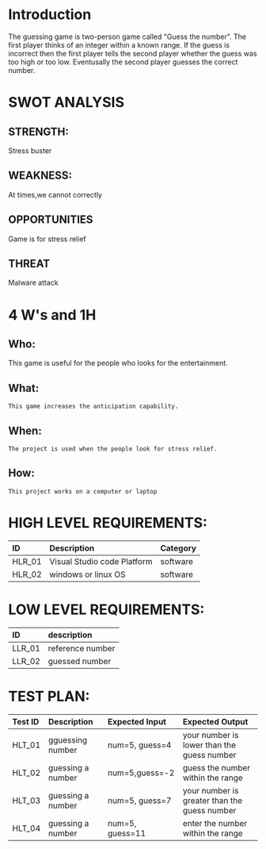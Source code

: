 # Introduction
The guessing game is two-person game called "Guess the number". The first player thinks of an integer within a known range. If the guess is incorrect then the first player tells the second player whether the guess was too high or too low. Eventusally the second player guesses the correct number.

# SWOT ANALYSIS
## STRENGTH:
   Stress buster
## WEAKNESS:
At times,we cannot correctly
## OPPORTUNITIES
Game is for stress relief
## THREAT
Malware attack


# 4 W's and 1H
## Who:
   This game is useful for the people who looks for the entertainment.
## What:
    This game increases the anticipation capability. 
## When:
    The project is used when the people look for stress relief.
## How:
    This project works on a computer or laptop 
# HIGH LEVEL REQUIREMENTS:
|ID|	Description	|Category|
|:-|:-------------|:-------|
|HLR_01|	Visual Studio code Platform	|software|
|HLR_02|	windows or linux OS	|software|
# LOW LEVEL REQUIREMENTS:
|ID|	description|
|:-|:-------------|
|LLR_01|	reference number|
|LLR_02|	guessed number|

# TEST PLAN:
|Test ID	|Description	|Expected Input|	Expected Output|
|:--------|:------------|:-------------|:----------------|
|HLT_01|	gguessing number|	num=5, guess=4|	your number is lower than the guess number|
|HLT_02	|guessing a number|	num=5,guess=-2|	guess the number within the range|
|HLT_03	|guessing a number|	num=5, guess=7|	your number is greater than the guess number|
|HLT_04|	guessing a number|	num=5, guess=11	|enter the number within the range|

